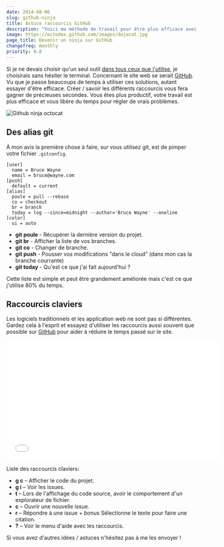 ```yaml
---
date: 2014-08-06
slug: github-ninja
title: Astuce raccourcis GitHub
description: "Voici ma méthode de travail pour être plus efficace avec git et GitHub en utilisant les raccourcis claviers"
image: https://octodex.github.com/images/dojocat.jpg
page_title: Devenir un ninja sur GitHub
changefreq: monthly
priority: 0.8
---
```


Si je ne devais choisir qu'un seul outil [dans tous ceux que j'utilise](http://davidl.fr/toolkit.html), je choisirais sans hésiter le terminal. Concernant le site web se serait [GitHub](http://github.com). Vu que je passe beaucoups de temps à utiliser ces solutions, autant essayer d'être efficace.
Créer / savoir les différents raccourcis vous fera gagner de précieuses secondes. Vous êtes plus productif, votre travail est plus efficace et vous libère du temps pour régler de vrais problèmes.

<div>
<div class="medium-6 medium-centered columns">
<img src="https://octodex.github.com/images/dojocat.jpg" alt="Github ninja octocat">
</div>
</div>

## Des alias git

À mon avis la première chose à faire, sur vous utilisez git, est de pimper votre fichier `.gitconfig`.

    [user]
      name = Bruce Wayne
      email = bruce@wayne.com
    [push]
      default = current
    [alias]
      poule = pull --rebase
      co = checkout
      br = branch
      today = log --since=midnight --author='Bruce Wayne' --oneline
    [color]
      ui = auto

- __git poule__ - Récupérer la dernière version du projet.
- __git br__ - Afficher la liste de vos branches.
- __git co__ - Changer de branche.
- __git push__ - Pousser vos modifications "dans le cloud" (dans mon cas la branche courrante)
- __git today__ - Qu'est ce que j'ai fait aujourd'hui ?

Cette liste est simple et peut être grandement améliorée mais c'est ce que j'utilise 80% du temps.

## Raccourcis claviers


Les logiciels traditionnels et les application web ne sont pas si différentes. Gardez cela à l'esprit et essayez d'utiliser les raccourcis aussi souvent que possible sur [GitHub](http://github.com) pour aider à réduire le temps passé sur le site.

<iframe width="560" height="315" src="//www.youtube.com/embed/3PsVvjWy21Q?rel=0" frameborder="0" allowfullscreen></iframe>

Liste des raccourcis claviers:

- __g c__ – Afficher le code du projet.
- __g i__ – Voir les issues.
- __t__ – Lors de l'affichage du code source, avoir le comportement d'un explorateur de fichier.
- __c__ – Ouvrir une nouvelle issue.
- __r__ – Répondre à une issue + _bonus_ Sélectionne le texte pour faire une citation.
- __?__ – Voir le menu d'aide avec les raccourcis.

Si vous avez d'autres idées / astuces n'hésitez pas à me les envoyer !
